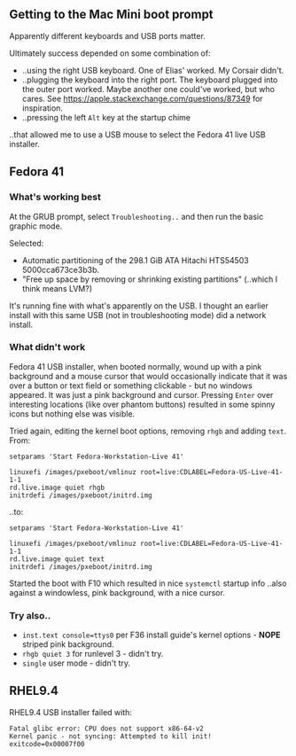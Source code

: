 ## Getting to the Mac Mini boot prompt

Apparently different keyboards and USB ports matter.

Ultimately success depended on some combination of:

* ..using the right USB keyboard. One of Elias' worked. My Corsair didn't.
* ..plugging the keyboard into the right port. The keyboard plugged into the
  outer port worked. Maybe another one could've worked, but who cares. See
  https://apple.stackexchange.com/questions/87349 for inspiration.
* ..pressing the left `Alt` key at the startup chime

..that allowed me to use a USB mouse to select the Fedora 41 live USB
installer.


## Fedora 41

### What's working best

At the GRUB prompt, select `Troubleshooting..` and then run the basic graphic
mode.

Selected:

* Automatic partitioning of the 298.1 GiB ATA Hitachi HTS54503
  5000cca673ce3b3b.
* "Free up space by removing or shrinking existing partitions" (..which I
  think means LVM?)

It's running fine with what's apparently on the USB. I thought an earlier
install with this same USB (not in troubleshooting mode) did a network
install.

### What didn't work

Fedora 41 USB installer, when booted normally, wound up with a pink background
and a mouse cursor that would occasionally indicate that it was over a button
or text field or something clickable - but no windows appeared. It was just a
pink background and cursor. Pressing `Enter` over interesting locations (like
over phantom buttons) resulted in some spinny icons but nothing else was
visible.

Tried again, editing the kernel boot options, removing `rhgb` and adding
`text`. From:
```
setparams 'Start Fedora-Workstation-Live 41'

linuxefi /images/pxeboot/vmlinuz root=live:CDLABEL=Fedora-US-Live-41-1-1
rd.live.image quiet rhgb
initrdefi /images/pxeboot/initrd.img
```

..to:
```
setparams 'Start Fedora-Workstation-Live 41'

linuxefi /images/pxeboot/vmlinuz root=live:CDLABEL=Fedora-US-Live-41-1-1
rd.live.image quiet text
initrdefi /images/pxeboot/initrd.img
```

Started the boot with F10 which resulted in nice `systemctl` startup info
..also against a windowless, pink background, with a nice cursor.

### Try also..

* `inst.text console=ttys0` per F36 install guide's kernel options - **NOPE**
  striped pink background.
* `rhgb quiet 3` for runlevel 3 - didn't try.
* `single` user mode - didn't try.


## RHEL9.4

RHEL9.4 USB installer failed with:
```
Fatal glibc error: CPU does not support x86-64-v2
Kernel panic - not syncing: Attempted to kill init! exitcode=0x00007f00
```
